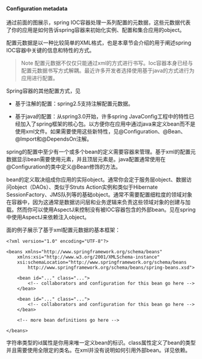 #### Configuration metadata

通过前面的图展示，spring IOC容器处理一系列配置的元数据，这些元数据代表了你的应用是如何告诉spring容器来初始化实例、配置和集合应用的object。

配置元数据是以一种比较简单的XML格式，也是本章节会介绍的用于阐述spring IOC容器中关键的信息和特性的方式。

>Note
>配置元数据不仅仅只能通过xml的方式进行书写。Ioc容器本身已经与配置元数据书写方式解耦。最近许多开发者选择使用基于java的方式进行为应用进行配置。

Spring容器的其他配置方式，见
- 基于注解的配置：spring2.5支持注解配置元数据。

- 基于java的配置：从spring3.0开始，许多spring JavaConfig工程中的特性已经加入了spring框架的核心包。以方便你在应用中通过java来定义bean而不是使用xml文件。如果需要使用这些新特性，见@Configuration、@Bean、@Import和@DependsOn注解。

spring的配置中至少有一个或多个bean的定义需要容器来管理。基于xml的配置元数据显示bean需要使用<bean>元素，并且顶层元素是<beans>。java配置通常使用在@Configuration的类中定义@Bean修饰的方法。

bean的定义取决组成你应用的实际object。通常你会定于服务层object、数据访问object（DAOs）、类似于Struts Action实例和类似于Hibernate SessionFactory、JMS队列等的基础object。通常不需要配置细粒度的领域对象在容器中，因为这通常是数据访问层和业务逻辑来负责这些领域对象的创建与加载。然而你可以使用AspectJ来控制没有被IOC容器包含的外部bean。见在spring中使用AspectJ来依赖注入object。

面的例子展示了基于xml配置元数据的基本框架：

```
<?xml version="1.0" encoding="UTF-8"?>

<beans xmlns="http://www.springframework.org/schema/beans"
    xmlns:xsi="http://www.w3.org/2001/XMLSchema-instance"
    xsi:schemaLocation="http://www.springframework.org/schema/beans
        http://www.springframework.org/schema/beans/spring-beans.xsd">
        
    <bean id="..." class="...">
        <!-- collaborators and configuration for this bean go here -->
    </bean>

    <bean id="..." class="...">
        <!-- collaborators and configuration for this bean go here -->
    </bean>
    
    <!-- more bean definitions go here -->
    
</beans>
```

字符串类型的id属性是你用来唯一定义bean的标识。class属性定义了bean的类型并且需要使用全限定的类名。在xml并没有说明如何引用外部bean。详见依赖。


















